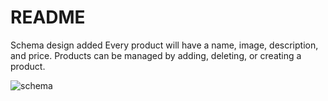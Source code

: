 # README
Schema design added
Every product will have a name, image, description, and price. 
Products can be managed by adding, deleting, or creating a product. 

![schema](/app/assets/schema.png)
